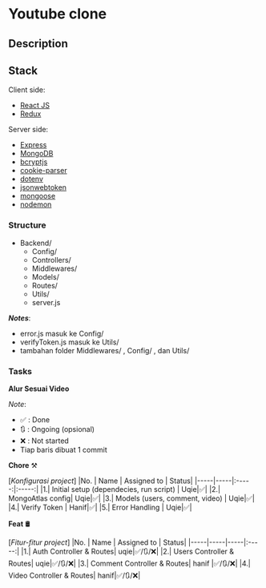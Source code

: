 # Youtube clone

## Description

## Stack

Client side:

- [React JS](https://react.dev/)
- [Redux]()

Server side:

- [Express](https://expressjs.com/)
- [MongoDB](https://www.mongodb.com/)
- [bcryptjs]()
- [cookie-parser]()
- [dotenv]()
- [jsonwebtoken]()
- [mongoose]()
- [nodemon]()

### Structure

- Backend/
  - Config/
  - Controllers/
  - Middlewares/
  - Models/
  - Routes/
  - Utils/
  - server.js

**_Notes_**:

- error.js masuk ke Config/
- verifyToken.js masuk ke Utils/
- tambahan folder Middlewares/ , Config/ , dan Utils/

### Tasks

**Alur Sesuai Video**

_Note_:

- ✅ : Done
- 🔃 : Ongoing (opsional)
- ❌ : Not started
- Tiap baris dibuat 1 commit

**Chore** ⚒️

[*Konfigurasi project*]
|No. | Name | Assigned to | Status|
|-----|-----|:-----:|:-----:|
|1.| Initial setup (dependecies, run script) | Uqie|✅|
|2.| MongoAtlas config| Uqie|✅|
|3.| Models (users, comment, video) | Uqie|✅|
|4.| Verify Token | Hanif|✅|
|5.| Error Handling | Uqie|✅|

**Feat** 🛢️

[*Fitur-fitur project*]
|No. | Name | Assigned to | Status|
|-----|-----|-----|:-----:|
|1.| Auth Controller & Routes| uqie|✅/🔃/❌|
|2.| Users Controller & Routes| uqie|✅/🔃/❌|
|3.| Comment Controller & Routes| hanif |✅/🔃/❌|
|4.| Video Controller & Routes| hanif|✅/🔃/❌|
